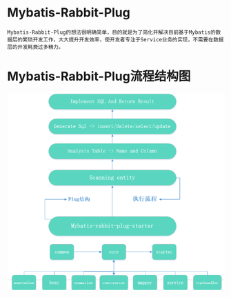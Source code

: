 # Mybatis-Rabbit-Plug
    Mybatis-Rabbit-Plug的想法很明确简单，目的就是为了简化并解决目前基于Mybatis的数据层的繁琐开发工作，大大提升开发效率，使开发者专注于Service业务的实现，不需要在数据层的开发耗费过多精力。
# Mybatis-Rabbit-Plug流程结构图
 ![MRP.png](MRP.png)
